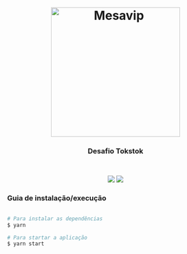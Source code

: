 <h1 align="center">
  <img alt="Mesavip" title="Mesavip" src="https://tokstoksponsorio.vtexassets.com/assets/vtex/assets-builder/tokstoksponsorio.store-theme/0.68.0/icons/store-logo-icon___ee0b8ba758e3c21e076108ec6b13ab11.svg" width="300px" />
</h1>

<h3 align="center"> Desafio Tokstok </h3>

<br>
<p align="center">
 
  <a href="https://desafio-tokstok.netlify.app/" target="_blank" style="text-decoration:none" color="red">
    <img src="https://img.shields.io/badge/site do desafio-009845?style=for-the-badge&logo=netlify">
  </a>
  
  <a href="https://github.com/danielmarques12/desafio-tokstok-api" target="_blank">
    <img src="https://img.shields.io/badge/repositório da API Node Typescript -009845?style=for-the-badge&logo=typescript">
  </a>
  
</p>

### Guia de instalação/execução

```bash

# Para instalar as dependências
$ yarn

# Para startar a aplicação
$ yarn start
```
